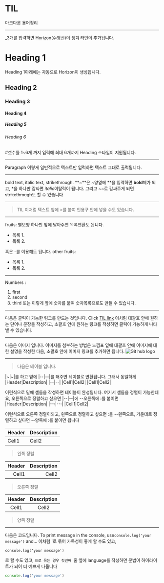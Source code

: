 # TIL
 
마크다운 용어정리
___
_3개를 입력하면 Horizon(수평선)이 생겨 라인이 추가됩니다.
<!-- Heading -->
# Heading 1
Heading 1아래에는 자동으로 Horizon이 생성됩니다.
## Heading 2
### Heading 3
#### Heading 4
##### Heading 5
###### Heading 6
#갯수를 1~6개 까지 입력해 최대 6개까지 Heading 스타일이 지원됩니다.
___
Paragraph
이렇게 일반적으로 텍스트만 입력하면 텍스트 그대로 출력됩니다.
___

<!-- Text attributes -->
bold text, italic text, strikethrough.
**~**은 ~양옆에 **을 입력하면 **bold**체가 되고, *을 하나만 감싸면 *italic*이탈릭이 됩니다.
그리고 ~~로 감싸주게 되면 ~~strikethrough~~도 할 수 있습니다
___

<!-- Qoute -->
>TIL
이처럼 텍스트 앞에 >를 붙여 인용구 안에 넣을 수도 있습니다.
___
<!-- bullet list -->
fruits:
별모양 하나만 앞에 달아주면 목록변환도 됩니다.
* 목록 1.
* 목록 2.

혹은 -를 이용해도 됩니다.
other fruits:

- 목록 1.
- 목록 2.
___
<!-- Numbered list -->
Numbers :

1. first
2. second
3. third
또는 이렇게 앞에 숫자를 붙여 숫자목록으로도 만들 수 있습니다.
___
<!-- Link -->
다음은 클릭이 가능한 링크를 만드는 것입니다.
Click [TIL link](https://github.com/1212yangdongchan/TIL/edit/main/README.md)
이처럼 대괄호 안에 원하는 단어나 문장을 작성하고, 소괄호 안에 원하는 링크를 작성하면
클릭이 가능하게 나타낼 수 있습니다.
___
<!-- Image -->
다음은 이미지 입니다.
이미지를 첨부하는 방법은 느낌표 옆에 대괄호 안에 이미지에 대한 설명을 작성한 다음,
소괄호 안에 이미지 링크를 추가하면 됩니다.
![Git hub logo](https://th.bing.com/th/id/R.b814e47ff9e37fc62b60daa8cceaef53?rik=V8BYOc%2bdQstR0A&riu=http%3a%2f%2fwiki.hash.kr%2fimages%2fthumb%2fe%2fe7%2f%ea%b9%83%ed%97%88%eb%b8%8c_%ea%b8%80%ec%9e%90.png%2f450px-%ea%b9%83%ed%97%88%eb%b8%8c_%ea%b8%80%ec%9e%90.png&ehk=MaBxvVWHxzcgWcKOKlyxyZOPYXJZEKC3So0jHKYqXLw%3d&risl=&pid=ImgRaw&r=0)
___
>다음은 테이블 입니다.
<!-- Table -->
|~|~|를 하고 밑에 |--|--|를 해주면 테이블로 변환됩니다.
그래서 동일하게 
|Header|Description|
|--|--|
|Cell1|Cell2|
|Cell1|Cell2|


이런식으로 밑에 셀들을 작성하면 테이블이 완성됩니다.
여기서 셀들을 정렬이 가능한데요,
오른쪽으로 정렬하고 싶으면 
|--|--|에 --오른쪽에 :를 붙이면
|Header|Description|
|--:|--:| 
|Cell1|Cell2|

이런식으로 오른쪽 정렬이되고,
왼쪽으로 정렬하고 싶으면 :을 --왼쪽으로, 가운데로 정렬하고 싶다면 --양쪽에 :를 붙이면 됩니다

|Header|Description|
|:--|:--|
|Cell1|Cell2|
>왼쪽 정렬

|Header|Description|
|--:|--:|
|Cell1|Cell2|
>오른쪽 정렬

|Header|Description|
|:--:|:--:|
|Cell1|Cell2|
>양쪽 정렬
___
<!-- Code -->
다음은 코드입니다.
To print message in the console, use`console.log('your message')` and...
이처럼 `로 묶어 가독성이 좋게 할 수도 있고,
```
console.log('your message')
```
로 할 수도 있고,
```으로 묶는 경우 첫번째 ```줄 옆에 language를 작성하면 문법이 하이라이트가 되어 더 예쁘게 나옵니다

```ts
console.log('your message')
```
